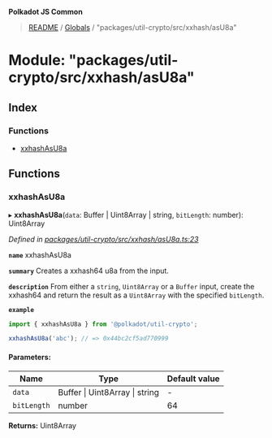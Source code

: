 **Polkadot JS Common**

> [README](../README.md) / [Globals](../globals.md) / "packages/util-crypto/src/xxhash/asU8a"

# Module: "packages/util-crypto/src/xxhash/asU8a"

## Index

### Functions

* [xxhashAsU8a](_packages_util_crypto_src_xxhash_asu8a_.md#xxhashasu8a)

## Functions

### xxhashAsU8a

▸ **xxhashAsU8a**(`data`: Buffer \| Uint8Array \| string, `bitLength`: number): Uint8Array

*Defined in [packages/util-crypto/src/xxhash/asU8a.ts:23](https://github.com/polkadot-js/common/blob/ce964d2f/packages/util-crypto/src/xxhash/asU8a.ts#L23)*

**`name`** xxhashAsU8a

**`summary`** Creates a xxhash64 u8a from the input.

**`description`** 
From either a `string`, `Uint8Array` or a `Buffer` input, create the xxhash64 and return the result as a `Uint8Array` with the specified `bitLength`.

**`example`** 
<BR>

```javascript
import { xxhashAsU8a } from '@polkadot/util-crypto';

xxhashAsU8a('abc'); // => 0x44bc2cf5ad770999
```

#### Parameters:

Name | Type | Default value |
------ | ------ | ------ |
`data` | Buffer \| Uint8Array \| string | - |
`bitLength` | number | 64 |

**Returns:** Uint8Array
